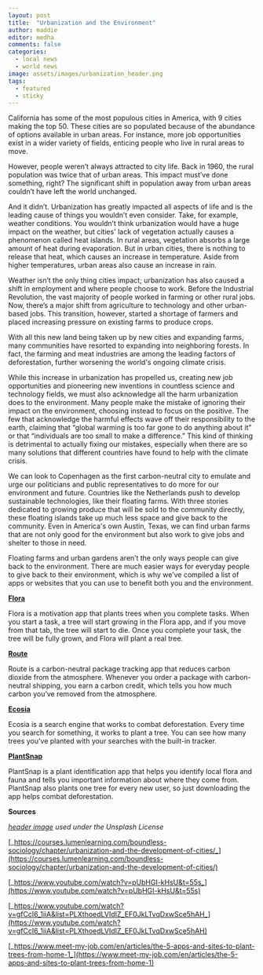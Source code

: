 ```yaml
---
layout: post
title:  "Urbanization and the Environment"
author: maddie
editor: medha
comments: false
categories:
  - local news
  - world news
image: assets/images/urbanization_header.png
tags:
  - featured
  - sticky
---
```

California has some of the most populous cities in America, with 9 cities making the top 50. These cities are so populated because of the abundance of options available in urban areas. For instance, more job opportunities exist in a wider variety of fields, enticing people who live in rural areas to move. 

However, people weren’t always attracted to city life. Back in 1960, the rural population was twice that of urban areas. This impact must’ve done something, right? The significant shift in population away from urban areas couldn’t have left the world unchanged. 

And it didn’t. Urbanization has greatly impacted all aspects of life and is the leading cause of things you wouldn’t even consider. Take, for example, weather conditions. You wouldn’t think urbanization would have a huge impact on the weather, but cities' lack of vegetation actually causes a phenomenon called heat islands. In rural areas, vegetation absorbs a large amount of heat during evaporation. But in urban cities, there is nothing to release that heat, which causes an increase in temperature. Aside from higher temperatures, urban areas also cause an increase in rain.  

Weather isn’t the only thing cities impact; urbanization has also caused a shift in employment and where people choose to work. Before the Industrial Revolution, the vast majority of people worked in farming or other rural jobs. Now, there’s a major shift from agriculture to technology and other urban-based jobs. This transition, however, started a shortage of farmers and placed increasing pressure on existing farms to produce crops. 

With all this new land being taken up by new cities and expanding farms, many communities have resorted to expanding into neighboring forests. In fact, the farming and meat industries are among the leading factors of deforestation, further worsening the world's ongoing climate crisis. 

While this increase in urbanization has propelled us, creating new job opportunities and pioneering new inventions in countless science and technology fields, we must also acknowledge all the harm urbanization does to the environment. Many people make the mistake of ignoring their impact on the environment, choosing instead to focus on the positive. The few that acknowledge the harmful effects wave off their responsibility to the earth, claiming that “global warming is too far gone to do anything about it” or that “individuals are too small to make a difference.” This kind of thinking is detrimental to actually fixing our mistakes, especially when there are so many solutions that different countries have found to help with the climate crisis. 

We can look to Copenhagen as the first carbon-neutral city to emulate and urge our politicians and public representatives to do more for our environment and future. Countries like the Netherlands push to develop sustainable technologies, like their floating farms. With three stories dedicated to growing produce that will be sold to the community directly, these floating islands take up much less space and give back to the community. Even in America's own Austin, Texas, we can find urban farms that are not only good for the environment but also work to give jobs and shelter to those in need.

Floating farms and urban gardens aren’t the only ways people can give back to the environment. There are much easier ways for everyday people to give back to their environment, which is why we’ve compiled a list of apps or websites that you can use to benefit both you and the environment. 

[**Flora**](https://flora.appfinca.com/en/)

Flora is a motivation app that plants trees when you complete tasks. When you start a task, a tree will start growing in the Flora app, and if you move from that tab, the tree will start to die. Once you complete your task, the tree will be fully grown, and Flora will plant a real tree.

[**Route**](https://route.com/)

Route is a carbon-neutral package tracking app that reduces carbon dioxide from the atmosphere. Whenever you order a package with carbon-neutral shipping, you earn a carbon credit, which tells you how much carbon you’ve removed from the atmosphere.

[**Ecosia**](https://www.ecosia.org/)

Ecosia is a search engine that works to combat deforestation. Every time you search for something, it works to plant a tree. You can see how many trees you’ve planted with your searches with the built-in tracker. 

[**PlantSnap**](https://www.plantsnap.com/)

PlantSnap is a plant identification app that helps you identify local flora and fauna and tells you important information about where they come from. PlantSnap also plants one tree for every new user, so just downloading the app helps combat deforestation.

**Sources**

_[header image](https://unsplash.com/photos/city-skyline-under-orange-sunset-KG3-mitshL4) used under the Unsplash License_ 

[_https://courses.lumenlearning.com/boundless-sociology/chapter/urbanization-and-the-development-of-cities/_](https://courses.lumenlearning.com/boundless-sociology/chapter/urbanization-and-the-development-of-cities/)

[_https://www.youtube.com/watch?v=pUbHGI-kHsU&t=55s_](https://www.youtube.com/watch?v=pUbHGI-kHsU&t=55s)

[_https://www.youtube.com/watch?v=gfCcI6_1iiA&list=PLXthoedLVIdIZ_EF0JkLTvqDxwSce5hAH_](https://www.youtube.com/watch?v=gfCcI6_1iiA&list=PLXthoedLVIdIZ_EF0JkLTvqDxwSce5hAH)

[_https://www.meet-my-job.com/en/articles/the-5-apps-and-sites-to-plant-trees-from-home-1_](https://www.meet-my-job.com/en/articles/the-5-apps-and-sites-to-plant-trees-from-home-1)